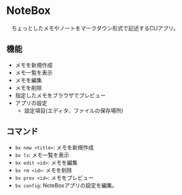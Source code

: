 # NoteBox

　ちょっとしたメモやノートをマークダウン形式で記述するCLIアプリ。

## 機能

- メモを新規作成
- メモ一覧を表示
- メモを編集
- メモを削除
- 指定したメモをブラウザでプレビュー
- アプリの設定
  - 設定項目(エディタ、ファイルの保存場所)

## コマンド

- `bx new <title>`: メモを新規作成
- `bx ls`: メモ一覧を表示
- `bx edit <id>`: メモを編集
- `bx rm <id>`: メモを削除
- `bx prev <id>`: メモをプレビュー
- `bx config`: NoteBoxアプリの設定を編集。
